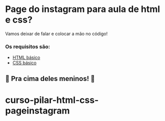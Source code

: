 

# Page do instagram para aula de html e css? 

Vamos deixar de falar e colocar a mão no código!

### Os requisitos são:

* [HTML básico](https://www.w3schools.com/html/)
* [CSS básico](https://developer.mozilla.org/pt-BR/docs/Web/CSS)

## 🚀 Pra cima deles meninos! 🚀
# curso-pilar-html-css-pageinstagram
